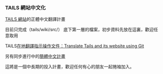 ### TAILS 網站中文化

[TAILS 網站](https://tails.boum.org/)的正體中文翻譯計畫

目前只完成（tails/wiki/src/） 底下第一層的檔案，初步資料先放在這裏，歡迎任意取用

TAILS[在地翻譯指示操作文件：Translate Tails and its website using Git](https://tails.boum.org/contribute/how/translate/with_Git/)

另有同步進行中的[簡體中文計畫](https://github.com/mdrights/tails-zh_CN)

這將是一個中長期的投入計畫，歡迎任何有心的朋友一起捲袖加入。


